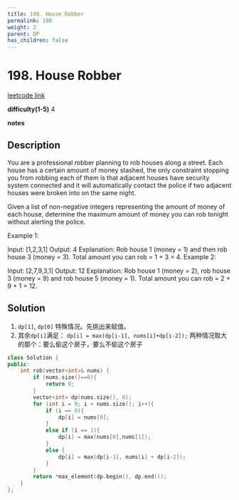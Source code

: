```yaml
---
title: 198. House Robber
permalink: 198
weight: 2
parent: DP
has_children: false
---
```

# 198. House Robber
[leetcode link]()

**difficulty(1-5)** 
4

**notes**   


## Description
You are a professional robber planning to rob houses along a street. Each house has a certain amount of money stashed, the only constraint stopping you from robbing each of them is that adjacent houses have security system connected and it will automatically contact the police if two adjacent houses were broken into on the same night.

Given a list of non-negative integers representing the amount of money of each house, determine the maximum amount of money you can rob tonight without alerting the police.

Example 1:

Input: [1,2,3,1]
Output: 4
Explanation: Rob house 1 (money = 1) and then rob house 3 (money = 3).
             Total amount you can rob = 1 + 3 = 4.
Example 2:

Input: [2,7,9,3,1]
Output: 12
Explanation: Rob house 1 (money = 2), rob house 3 (money = 9) and rob house 5 (money = 1).
             Total amount you can rob = 2 + 9 + 1 = 12.

## Solution
1. `dp[1]`, `dp[0]` 特殊情况。先挑出来赋值。
2. 其余`dp[i]`满足：
    `dp[i] = max(dp[i-1], nums[i]+dp[i-2]);`
    两种情况取大的那个：要么偷这个房子，要么不偷这个房子
    
```c++
class Solution {
public:
    int rob(vector<int>& nums) {
        if (nums.size()==0){
            return 0;
        }
        vector<int> dp(nums.size(), 0);
        for (int i = 0; i < nums.size(); i++){
            if (i == 0){
                dp[i] = nums[0];
            }
            else if (i == 1){
                dp[i] = max(nums[0],nums[1]);
            }
            else {
                dp[i] = max(dp[i-1], nums[i] + dp[i-2]);
            }
        }
        return *max_element(dp.begin(), dp.end());
    }
};
```

<!-- 
Default label
{: .label }

Blue label
{: .label .label-blue }

Stable
{: .label .label-green }

New release
{: .label .label-purple }

Coming soon
{: .label .label-yellow }

Deprecated
{: .label .label-red } -->
